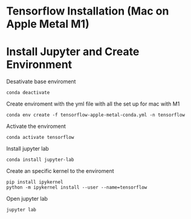 # Tensorflow Installation (Mac on Apple Metal M1)
# Install Jupyter and Create Environment

Desativate base enviroment

```
conda deactivate
```
Create enviroment with the yml file with all the set up for mac with M1 

```
conda env create -f tensorflow-apple-metal-conda.yml -n tensorflow
```
Activate the enviroment

```
conda activate tensorflow
```
Install jupyter lab

```
conda install jupyter-lab
```
Create an specific kernel to the enviroment

```
pip install ipykernel
python -m ipykernel install --user --name=tensorflow
```
Open jupyter lab
```
jupyter lab
```
